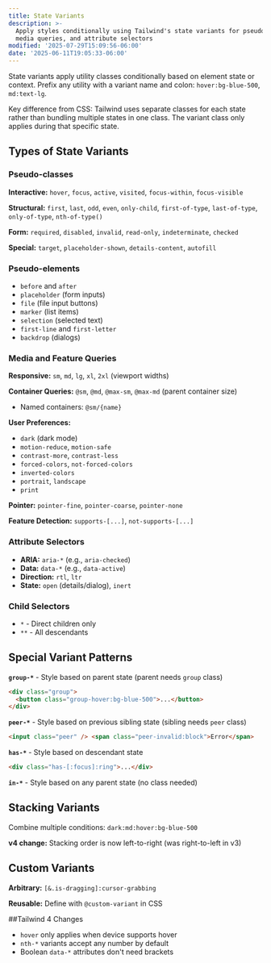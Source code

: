 ```yaml
---
title: State Variants
description: >-
  Apply styles conditionally using Tailwind's state variants for pseudo-classes,
  media queries, and attribute selectors
modified: '2025-07-29T15:09:56-06:00'
date: '2025-06-11T19:05:33-06:00'
---
```


State variants apply utility classes conditionally based on element state or context. Prefix any utility with a variant name and colon: `hover:bg-blue-500`, `md:text-lg`.

Key difference from CSS: Tailwind uses separate classes for each state rather than bundling multiple states in one class. The variant class only applies during that specific state.

## Types of State Variants

### Pseudo-classes

**Interactive:** `hover`, `focus`, `active`, `visited`, `focus-within`, `focus-visible`

**Structural:** `first`, `last`, `odd`, `even`, `only-child`, `first-of-type`, `last-of-type`, `only-of-type`, `nth-of-type()`

**Form:** `required`, `disabled`, `invalid`, `read-only`, `indeterminate`, `checked`

**Special:** `target`, `placeholder-shown`, `details-content`, `autofill`

### Pseudo-elements

- `before` and `after`
- `placeholder` (form inputs)
- `file` (file input buttons)
- `marker` (list items)
- `selection` (selected text)
- `first-line` and `first-letter`
- `backdrop` (dialogs)

### Media and Feature Queries

**Responsive:** `sm`, `md`, `lg`, `xl`, `2xl` (viewport widths)

**Container Queries:** `@sm`, `@md`, `@max-sm`, `@max-md` (parent container size)

- Named containers: `@sm/{name}`

**User Preferences:**

- `dark` (dark mode)
- `motion-reduce`, `motion-safe`
- `contrast-more`, `contrast-less`
- `forced-colors`, `not-forced-colors`
- `inverted-colors`
- `portrait`, `landscape`
- `print`

**Pointer:** `pointer-fine`, `pointer-coarse`, `pointer-none`

**Feature Detection:** `supports-[...]`, `not-supports-[...]`

### Attribute Selectors

- **ARIA:** `aria-*` (e.g., `aria-checked`)
- **Data:** `data-*` (e.g., `data-active`)
- **Direction:** `rtl`, `ltr`
- **State:** `open` (details/dialog), `inert`

### Child Selectors

- `*` - Direct children only
- `**` - All descendants

## Special Variant Patterns

**`group-*`** - Style based on parent state (parent needs `group` class)

```html tailwind
<div class="group">
  <button class="group-hover:bg-blue-500">...</button>
</div>
```

**`peer-*`** - Style based on previous sibling state (sibling needs `peer` class)

```html tailwind
<input class="peer" /> <span class="peer-invalid:block">Error</span>
```

**`has-*`** - Style based on descendant state

```html tailwind
<div class="has-[:focus]:ring">...</div>
```

**`in-*`** - Style based on any parent state (no class needed)

## Stacking Variants

Combine multiple conditions: `dark:md:hover:bg-blue-500`

**v4 change:** Stacking order is now left-to-right (was right-to-left in v3)

## Custom Variants

**Arbitrary:** `[&.is-dragging]:cursor-grabbing`

**Reusable:** Define with `@custom-variant` in CSS

##Tailwind 4 Changes

- `hover` only applies when device supports hover
- `nth-*` variants accept any number by default
- Boolean `data-*` attributes don't need brackets
